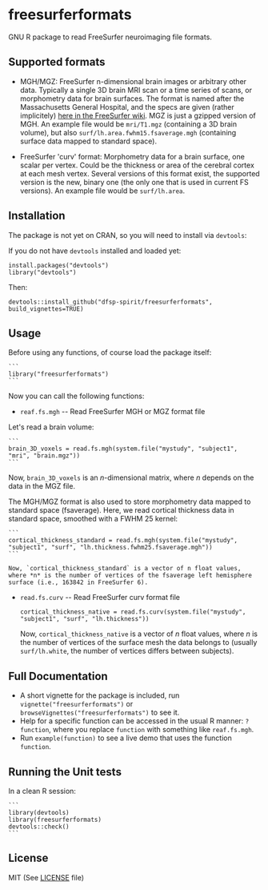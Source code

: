 # freesurferformats
GNU R package to read FreeSurfer neuroimaging file formats.

## Supported formats

* MGH/MGZ: FreeSurfer n-dimensional brain images or arbitrary other data. Typically a single 3D brain MRI scan or a time series of scans, or morphometry data for brain surfaces. The format is named after the Massachusetts General Hospital, and the specs are given (rather implicitely) [here in the FreeSurfer wiki](https://surfer.nmr.mgh.harvard.edu/fswiki/FsTutorial/MghFormat). MGZ is just a gzipped version of MGH. An example file would be `mri/T1.mgz` (containing a 3D brain volume), but also `surf/lh.area.fwhm15.fsaverage.mgh` (containing surface data mapped to standard space).

* FreeSurfer 'curv' format: Morphometry data for a brain surface, one scalar per vertex. Could be the thickness or area of the cerebral cortex at each mesh vertex. Several versions of this format exist, the supported version is the new, binary one (the only one that is used in current FS versions). An example file would be `surf/lh.area`.


## Installation

The package is not yet on CRAN, so you will need to install via `devtools`:

If you do not have `devtools` installed and loaded yet:

   ```
   install.packages("devtools")
   library("devtools")
   ```

Then:

   ```
   devtools::install_github("dfsp-spirit/freesurferformats", build_vignettes=TRUE)
   ```


## Usage

Before using any functions, of course load the package itself:

    ```
    library("freesurferformats")
    ```

Now you can call the following functions:

* `reaf.fs.mgh` -- Read FreeSurfer MGH or MGZ format file


Let's read a brain volume:

    ```
    brain_3D_voxels = read.fs.mgh(system.file("mystudy", "subject1", "mri", "brain.mgz"))
    ```

Now, `brain_3D_voxels` is an *n*-dimensional matrix, where *n* depends on the data in the MGZ file.

The MGH/MGZ format is also used to store morphometry data mapped to standard space (fsaverage). Here, we read cortical thickness data in standard space, smoothed with a FWHM 25 kernel:


    ```
    cortical_thickness_standard = read.fs.mgh(system.file("mystudy", "subject1", "surf", "lh.thickness.fwhm25.fsaverage.mgh"))
    ```

    Now, `cortical_thickness_standard` is a vector of n float values, where *n* is the number of vertices of the fsaverage left hemisphere surface (i.e., 163842 in FreeSurfer 6).


* `read.fs.curv` -- Read FreeSurfer curv format file

    ```
    cortical_thickness_native = read.fs.curv(system.file("mystudy", "subject1", "surf", "lh.thickness"))
    ```

    Now, `cortical_thickness_native` is a vector of *n* float values, where *n* is the number of vertices of the surface mesh the data belongs to (usually `surf/lh.white`, the number of vertices differs between subjects).


## Full Documentation

* A short vignette for the package is included, run `vignette("freesurferformats")` or `browseVignettes("freesurferformats")` to see it.
* Help for a specific function can be accessed in the usual R manner: `?function`, where you replace `function` with something like `reaf.fs.mgh`.
* Run `example(function)` to see a live demo that uses the function `function`.


## Running the Unit tests


In a clean R session:

    ```
    library(devtools)
    library(freesurferformats)
    devtools::check()
    ```


## License

MIT (See [LICENSE](./LICENSE) file)
